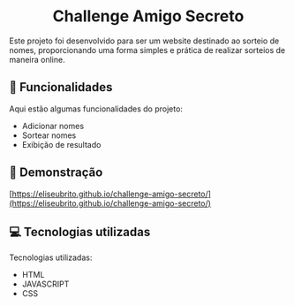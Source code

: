 <h1 align="center" id="title">Challenge Amigo Secreto</h1>

<p id="description">Este projeto foi desenvolvido para ser um website destinado ao sorteio de nomes, proporcionando uma forma simples e prática de realizar sorteios de maneira online.</p>

<h2>🧐 Funcionalidades</h2>

Aqui estão algumas funcionalidades do projeto:

*   Adicionar nomes
*   Sortear nomes
*   Exibição de resultado

<h2>🚀 Demonstração</h2>

[https://eliseubrito.github.io/challenge-amigo-secreto/](https://eliseubrito.github.io/challenge-amigo-secreto/)

<h2>💻 Tecnologias utilizadas</h2>

Tecnologias utilizadas:

*   HTML
*   JAVASCRIPT
*   CSS
